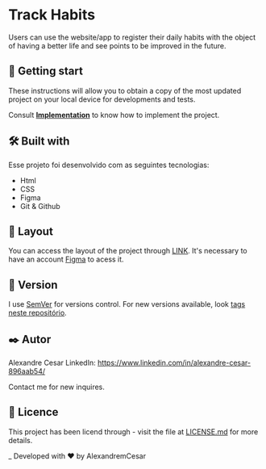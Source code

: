 # Track Habits 

Users can use the website/app to register their daily habits with the object of having a better life and see points to be improved in the future.

## 🚀 Getting start

These instructions will allow you to obtain a copy of the most updated project on your local device for developments and tests.

Consult **[Implementation](#-implanta%C3%A7%C3%A3o)** to know how to implement the project.

## 🛠️ Built with

Esse projeto foi desenvolvido com as seguintes tecnologias:

* Html
* CSS
* Figma
* Git & Github

## 🔖 Layout

You can access the layout of the project through [LINK](https://www.figma.com/community/file/1195327109778210238). It's necessary to have an account [Figma](https://figma.com) to acess it.

## 📌 Version

I use [SemVer](http://semver.org/) for versions control. For new versions available, look [tags neste repositório](https://github.com/suas/tags/do/projeto). 

## ✒️ Autor

Alexandre Cesar
LinkedIn: https://www.linkedin.com/in/alexandre-cesar-896aab54/

Contact me for new inquires.

## 📄 Licence

This project has been licend through - visit the file at [LICENSE.md](https://github.com/usuario/projeto/licenca) for more details.

_
Developed with ❤️ by AlexandremCesar 

